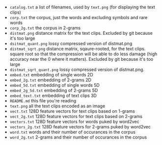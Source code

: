 - `catalog.txt` a list of filenames, used by `text.png` (for displaying the text clips)
- `corp.txt` the corpus, just the words and excluding symbols and rare words
- `corp_2g.txt` the corpus in 2-grams
- `distmat.png` distance matrix for the text clips. Excluded by git because it's too large
- `dsitmat_quant.png` lossy compressed version of distmat.png
- `distmat_sqrt.png` distance matrix, sqaure-rooted, for the text clips. square root so that the compression will be able to do less damage (high accuracy near the 0 where it matters). Excluded by git because it's too large
- `distmat_sqrt_quant.png` lossy compressed version of distmat.png.
- `embed.txt` embedding of single words 2D
- `embed_2g.txt` embedding of 2-grams 2D
- `embed_5d.txt` embedding of single words 5D
- `embed_2g_5d.txt` embedding of 2-grams 5D
- `embed_text.txt` embedding of text clips 3D
- `README.md` this file you're reading
- `text.png` all the text clips encoded as an image
- `vect.txt` 128D feature vectors for text clips based on 1-grams
- `vect_2g.txt` 128D feature vectors for text clips based on 2-grams
- `vectors.txt` 128D feature vectors for words puked by word2vec
- `vectors_2g.txt` 128D feature vectors for 2-grams puked by word2vec
- `word.txt` words and their number of occurances in the corpus
- `word_2g.txt` 2-grams and their number of occurances in the corpus